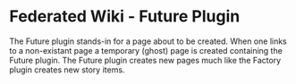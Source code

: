 # Federated Wiki - Future Plugin

The Future plugin stands-in for a page about to be created. When one links to a non-existant page a temporary (ghost) page is created containing the Future plugin. The Future plugin creates new pages much like the Factory plugin creates new story items.
